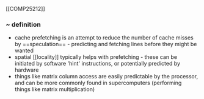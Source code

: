 [[COMP25212]]

### ~ definition
- cache prefetching is an attempt to reduce the number of cache misses by ==speculation== - predicting and fetching lines before they might be wanted
- spatial [[locality]] typically helps with prefetching - these can be initiated by software 'hint' instructions, or potentially predicted by hardware
- things like matrix column access are easily predictable by the processor, and can be more commonly found in supercomputers (performing things like matrix multiplication)